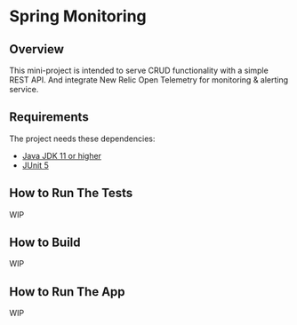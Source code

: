 # Spring Monitoring

## Overview

This mini-project is intended to serve CRUD functionality with a simple REST API. And integrate New Relic Open Telemetry for monitoring & alerting service.

## Requirements

The project needs these dependencies:
- [Java JDK 11 or higher](https://docs.oracle.com/en/java/javase/17/install/overview-jdk-installation.html#GUID-8677A77F-231A-40F7-98B9-1FD0B48C346A)
- [JUnit 5](https://junit.org/junit5/)

## How to Run The Tests

WIP

## How to Build

WIP

## How to Run The App

WIP
